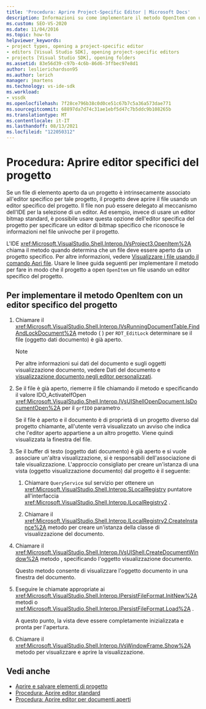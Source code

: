 ```yaml
---
title: 'Procedura: Aprire Project-Specific Editor | Microsoft Docs'
description: Informazioni su come implementare il metodo OpenItem con un editor specifico del progetto in modo che un progetto possa aprire un file associato a un editor per tale progetto.
ms.custom: SEO-VS-2020
ms.date: 11/04/2016
ms.topic: how-to
helpviewer_keywords:
- project types, opening a project-specific editor
- editors [Visual Studio SDK], opening project-specific editors
- projects [Visual Studio SDK], opening folders
ms.assetid: 83e56d39-c97b-4c6b-86d6-3ffbec97e8d1
author: leslierichardson95
ms.author: lerich
manager: jmartens
ms.technology: vs-ide-sdk
ms.workload:
- vssdk
ms.openlocfilehash: 7f28ce796b38c0d0ce51c67b7c5a36a573dae771
ms.sourcegitcommit: 68897da7d74c31ae1ebf5d47c7b5ddc9b108265b
ms.translationtype: MT
ms.contentlocale: it-IT
ms.lasthandoff: 08/13/2021
ms.locfileid: "122050312"
---
```

# <a name="how-to-open-project-specific-editors"></a>Procedura: Aprire editor specifici del progetto
Se un file di elemento aperto da un progetto è intrinsecamente associato all'editor specifico per tale progetto, il progetto deve aprire il file usando un editor specifico del progetto. Il file non può essere delegato al meccanismo dell'IDE per la selezione di un editor. Ad esempio, invece di usare un editor bitmap standard, è possibile usare questa opzione dell'editor specifica del progetto per specificare un editor di bitmap specifico che riconosce le informazioni nel file univoche per il progetto.

 L'IDE <xref:Microsoft.VisualStudio.Shell.Interop.IVsProject3.OpenItem%2A> chiama il metodo quando determina che un file deve essere aperto da un progetto specifico. Per altre informazioni, vedere [Visualizzare i file usando il comando Apri file](../extensibility/internals/displaying-files-by-using-the-open-file-command.md). Usare le linee guida seguenti per implementare il metodo per fare in modo che il progetto a open `OpenItem` un file usando un editor specifico del progetto.

## <a name="to-implement-the-openitem-method-with-a-project-specific-editor"></a>Per implementare il metodo OpenItem con un editor specifico del progetto

1. Chiamare il <xref:Microsoft.VisualStudio.Shell.Interop.IVsRunningDocumentTable.FindAndLockDocument%2A> metodo ( ) per `RDT_EditLock` determinare se il file (oggetto dati documento) è già aperto.

    > [!NOTE]
    > Per altre informazioni sui dati del documento e sugli oggetti visualizzazione documento, vedere Dati del documento e [visualizzazione documento negli editor personalizzati](../extensibility/document-data-and-document-view-in-custom-editors.md).

2. Se il file è già aperto, riemerre il file chiamando il metodo e specificando il valore IDO_ActivateIfOpen <xref:Microsoft.VisualStudio.Shell.Interop.IVsUIShellOpenDocument.IsDocumentOpen%2A> per il `grfIDO` parametro .

     Se il file è aperto e il documento è di proprietà di un progetto diverso dal progetto chiamante, all'utente verrà visualizzato un avviso che indica che l'editor aperto appartiene a un altro progetto. Viene quindi visualizzata la finestra del file.

3. Se il buffer di testo (oggetto dati documento) è già aperto e si vuole associare un'altra visualizzazione, si è responsabili dell'associazione di tale visualizzazione. L'approccio consigliato per creare un'istanza di una vista (oggetto visualizzazione documento) dal progetto è il seguente:

    1. Chiamare `QueryService` sul servizio per ottenere un <xref:Microsoft.VisualStudio.Shell.Interop.SLocalRegistry> puntatore all'interfaccia <xref:Microsoft.VisualStudio.Shell.Interop.ILocalRegistry2> .

    2. Chiamare il <xref:Microsoft.VisualStudio.Shell.Interop.ILocalRegistry2.CreateInstance%2A> metodo per creare un'istanza della classe di visualizzazione del documento.

4. Chiamare il <xref:Microsoft.VisualStudio.Shell.Interop.IVsUIShell.CreateDocumentWindow%2A> metodo , specificando l'oggetto visualizzazione documento.

     Questo metodo consente di visualizzare l'oggetto documento in una finestra del documento.

5. Eseguire le chiamate appropriate ai <xref:Microsoft.VisualStudio.Shell.Interop.IPersistFileFormat.InitNew%2A> metodi o <xref:Microsoft.VisualStudio.Shell.Interop.IPersistFileFormat.Load%2A> .

     A questo punto, la vista deve essere completamente inizializzata e pronta per l'apertura.

6. Chiamare il <xref:Microsoft.VisualStudio.Shell.Interop.IVsWindowFrame.Show%2A> metodo per visualizzare e aprire la visualizzazione.

## <a name="see-also"></a>Vedi anche
- [Aprire e salvare elementi di progetto](../extensibility/internals/opening-and-saving-project-items.md)
- [Procedura: Aprire editor standard](../extensibility/how-to-open-standard-editors.md)
- [Procedura: Aprire editor per documenti aperti](../extensibility/how-to-open-editors-for-open-documents.md)
